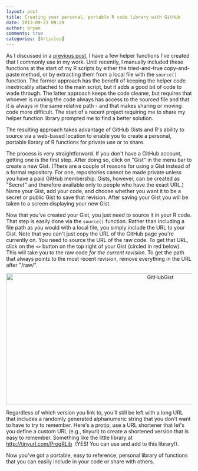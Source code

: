 ```yaml
---
layout: post
title: Creating your personal, portable R code library with GitHub
date: 2013-09-23 09:29
author: bryan
comments: true
categories: [Articles]
---
```

As I discussed in a <a title="R Helper Functions" href="http://www.programmingr.com/content/r-helper-functions/">previous post</a>, I have a few helper functions I've created that I commonly use in my work. Until recently, I manually included these functions at the start of my R scripts by either the tried-and-true copy-and-paste method, or by extracting them from a local file with the `source()` function. The former approach has the benefit of keeping the helper code inextricably attached to the main script, but it adds a good bit of code to wade through. The latter approach keeps the code cleaner, but requires that whoever is running the code always has access to the sourced file and that it is always in the same relative path - and that makes sharing or moving code more difficult. The start of a recent project requiring me to share my helper function library prompted me to find a better solution.

The resulting approach takes advantage of GitHub Gists and R's ability to source via a web-based location to enable you to create a personal, portable library of R functions for private use or to share.

The process is very straightforward. If you don't have a GitHub account, getting one is the first step. After doing so, click on "Gist" in the menu bar to create a new Gist. (There are a couple of reasons for using a Gist instead of a formal repository. For one, repositories cannot be made private unless you have a paid GitHub membership. Gists, however, can be created as "Secret" and therefore available only to people who have the exact URL.) Name your Gist, add your code, and choose whether you want it to be a secret or public Gist to save that revision. After saving your Gist you will be taken to a screen displaying your new Gist.

Now that you've created your Gist, you just need to source it in your R code. That step is easily done via the `source()` function. Rather than including a file path as you would with a local file, you simply include the URL to your Gist. Note that you can't just copy the URL of the GitHub page you're currently on. You need to source the URL of the raw code. To get that URL, click on the `<>` button on the top right of your Gist (circled in red below). This will take you to the raw code *for the current revision*. To get the path that always points to the most recent revision, remove everything in the URL after "/raw/".
<p style="text-align: center;"><a href="http://www.programmingr.com/wp-content/uploads/2013/09/GitHubGist.jpg"><img class="aligncenter size-full wp-image-1006" alt="GitHubGist" src="http://www.programmingr.com/wp-content/uploads/2013/09/GitHubGist.jpg" width="821" height="356" /></a></p>
Regardless of which version you link to, you'll still be left with a long URL that includes a randomly generated alphanumeric string that you don't want to have to try to remember. Here's a protip, use a URL shortener that let's you define a custom URL (e.g., tinyurl) to create a shortened version that is easy to remember. Something like the little library at <a title="ProgrammingR Example Library" href="http://tinyurl.com/ProgRLib">http://tinyurl.com/ProgRLib</a>  (YES! You can use and add to this library!).

Now you've got a portable, easy to reference, personal library of functions that you can easily include in your code or share with others.
